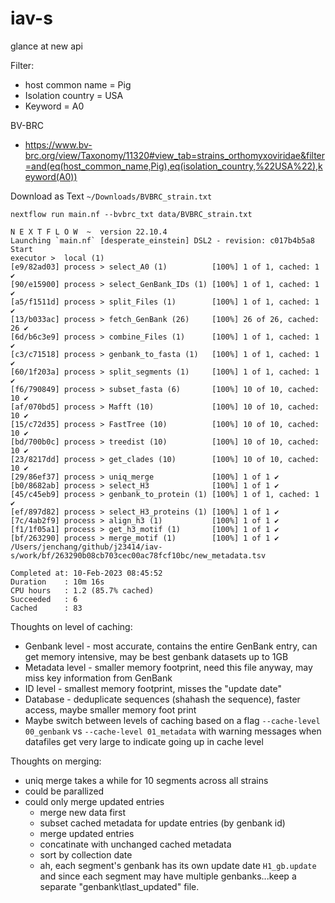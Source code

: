 # iav-s

glance at new api

Filter:

* host common name = Pig
* Isolation country = USA
* Keyword = A0

BV-BRC

* https://www.bv-brc.org/view/Taxonomy/11320#view_tab=strains_orthomyxoviridae&filter=and(eq(host_common_name,Pig),eq(isolation_country,%22USA%22),keyword(A0))

Download as Text `~/Downloads/BVBRC_strain.txt`

```
nextflow run main.nf --bvbrc_txt data/BVBRC_strain.txt

N E X T F L O W  ~  version 22.10.4
Launching `main.nf` [desperate_einstein] DSL2 - revision: c017b4b5a8
Start
executor >  local (1)
[e9/82ad03] process > select_A0 (1)          [100%] 1 of 1, cached: 1 ✔
[90/e15900] process > select_GenBank_IDs (1) [100%] 1 of 1, cached: 1 ✔
[a5/f1511d] process > split_Files (1)        [100%] 1 of 1, cached: 1 ✔
[13/b033ac] process > fetch_GenBank (26)     [100%] 26 of 26, cached: 26 ✔
[6d/b6c3e9] process > combine_Files (1)      [100%] 1 of 1, cached: 1 ✔
[c3/c71518] process > genbank_to_fasta (1)   [100%] 1 of 1, cached: 1 ✔
[60/1f203a] process > split_segments (1)     [100%] 1 of 1, cached: 1 ✔
[f6/790849] process > subset_fasta (6)       [100%] 10 of 10, cached: 10 ✔
[af/070bd5] process > Mafft (10)             [100%] 10 of 10, cached: 10 ✔
[15/c72d35] process > FastTree (10)          [100%] 10 of 10, cached: 10 ✔
[bd/700b0c] process > treedist (10)          [100%] 10 of 10, cached: 10 ✔
[23/8217dd] process > get_clades (10)        [100%] 10 of 10, cached: 10 ✔
[29/86ef37] process > uniq_merge             [100%] 1 of 1 ✔
[b0/8682ab] process > select_H3              [100%] 1 of 1 ✔
[45/c45eb9] process > genbank_to_protein (1) [100%] 1 of 1, cached: 1 ✔
[ef/897d82] process > select_H3_proteins (1) [100%] 1 of 1 ✔
[7c/4ab2f9] process > align_h3 (1)           [100%] 1 of 1 ✔
[f1/1f05a1] process > get_h3_motif (1)       [100%] 1 of 1 ✔
[bf/263290] process > merge_motif (1)        [100%] 1 of 1 ✔
/Users/jenchang/github/j23414/iav-s/work/bf/263290b08cb703cec00ac78fcf10bc/new_metadata.tsv

Completed at: 10-Feb-2023 08:45:52
Duration    : 10m 16s
CPU hours   : 1.2 (85.7% cached)
Succeeded   : 6
Cached      : 83
```

Thoughts on level of caching:

* Genbank level - most accurate, contains the entire GenBank entry, can get memory intensive, may be best genbank datasets up to 1GB
* Metadata level - smaller memory footprint, need this file anyway, may miss key information from GenBank
* ID level - smallest memory footprint, misses the "update date"
* Database - deduplicate sequences (shahash the sequence), faster access, maybe smaller memory foot print
* Maybe switch between levels of caching based on a flag `--cache-level 00_genbank` vs `--cache-level 01_metadata` with warning messages when datafiles get very large to indicate going up in cache level

Thoughts on merging:

* uniq merge takes a while for 10 segments across all strains
* could be parallized
* could only merge updated entries 
  * merge new data first 
  * subset cached metadata for update entries (by genbank id)
  * merge updated entries
  * concatinate with unchanged cached metadata
  * sort by collection date
  * ah, each segment's genbank has its own update date `H1_gb.update` and since each segment may have multiple genbanks...keep a separate "genbank\tlast_updated" file. 
